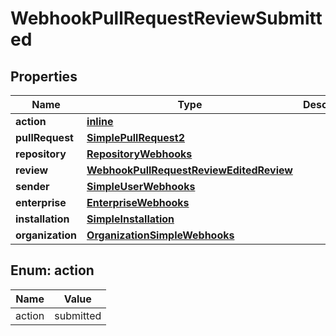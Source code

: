
# WebhookPullRequestReviewSubmitted

## Properties
Name | Type | Description | Notes
------------ | ------------- | ------------- | -------------
**action** | [**inline**](#Action) |  | 
**pullRequest** | [**SimplePullRequest2**](SimplePullRequest2.md) |  | 
**repository** | [**RepositoryWebhooks**](RepositoryWebhooks.md) |  | 
**review** | [**WebhookPullRequestReviewEditedReview**](WebhookPullRequestReviewEditedReview.md) |  | 
**sender** | [**SimpleUserWebhooks**](SimpleUserWebhooks.md) |  | 
**enterprise** | [**EnterpriseWebhooks**](EnterpriseWebhooks.md) |  |  [optional]
**installation** | [**SimpleInstallation**](SimpleInstallation.md) |  |  [optional]
**organization** | [**OrganizationSimpleWebhooks**](OrganizationSimpleWebhooks.md) |  |  [optional]


<a id="Action"></a>
## Enum: action
Name | Value
---- | -----
action | submitted



